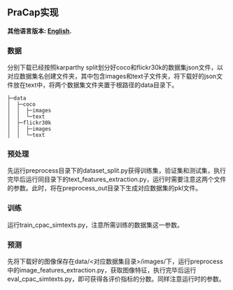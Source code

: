 ## PraCap实现

**其他语言版本: [English](readme.md).**

### 数据

分别下载已经按照karparthy split划分好coco和flickr30k的数据集json文件，以对应数据集名创建文件夹，其中包含images和text子文件夹，将下载好的json文件放在text中，将两个数据集文件夹置于根路径的data目录下。

```
├─data
│  ├─coco
│  │  ├─images
│  │  └─text
│  ├─flickr30k
│  │  ├─images
│  │  └─text
```

### 预处理

先运行preprocess目录下的dataset_split.py获得训练集，验证集和测试集，执行完毕后运行同目录下的text_features_extraction.py，运行时需要注意这两个文件的参数。此时，将在preprocess_out目录下生成对应数据集的pkl文件。

### 训练

运行train_cpac_simtexts.py，注意所需训练的数据集这一参数。

### 预测

先将下载好的图像保存在data/<对应数据集目录>/images/下，运行preprocess中的image_features_extraction.py，获取图像特征，执行完毕后运行eval_cpac_simtexts.py，即可获得各评价指标的分数。同样注意运行时的参数。